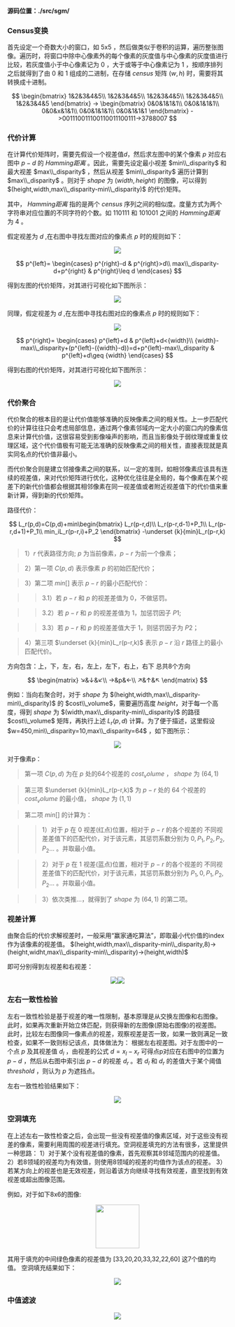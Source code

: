 #### 源码位置：./src/sgm/

### Census变换

首先设定一个奇数大小的窗口，如 5x5 ，然后做类似于卷积的运算，遍历整张图像。遍历时，将窗口中除中心像素外的每个像素的灰度值与中心像素的灰度值进行比较，若灰度值小于中心像素记为 $0$ ，大于或等于中心像素记为 $1$ ，按顺序排列之后就得到了由 $0$ 和 $1$ 组成的二进制，在存储 $census$ 矩阵 $(w,h)$ 时，需要将其转换成十进制。

$$
\begin{bmatrix}
    1&2&3&4&5\\
    1&2&3&4&5\\
    1&2&3&4&5\\
    1&2&3&4&5\\
    1&2&3&4&5
\end{bmatrix}
->
\begin{bmatrix}
    0&0&1&1&1\\
    0&0&1&1&1\\
    0&0&x&1&1\\
    0&0&1&1&1\\
    0&0&1&1&1
\end{bmatrix}
->001110011100110011100111->3788007
$$

### 代价计算

在计算代价矩阵时，需要先假设一个视差值$d$，然后求左图中的某个像素 $p$ 对应右图中 $p-d$ 的 $Hamming距离$ 。因此，需要先设定最小视差 $min\\_disparity$ 和最大视差 $max\\_disparity$ ，然后从视差 $min\\_disparity$ 遍历计算到 $max\\_disparity$ 。则对于 $shape$ 为 $(width,height)$ 的图像，可以得到 $(height,width,max\\_disparity-min\\_disparity)$ 的代价矩阵。

其中， $Hamming距离$ 指的是两个 $census$ 序列之间的相似度。度量方式为两个字符串对应位置的不同字符的个数。如 $110111$ 和 $101001$ 之间的 $Hamming距离$ 为 $4$ 。

假定视差为 $d$ ,在右图中寻找左图对应的像素点 $p$ 时的规则如下：

<div align=center>
<img src="../assets/left_cost.png"> 
</div>


$$
p^{left}=
\begin{cases}
    p^{right}-d & p^{right}>d\\
    max\\_disparity-d+p^{right} & p^{right}\leq d
\end{cases}
$$

得到左图的代价矩阵，对其进行可视化如下图所示：

<div align=center>
<img src="../output/demo/cost_volume_left.png"> 
</div>

同理，假定视差为 $d$ ,在左图中寻找右图对应的像素点 $p$ 时的规则如下：

<div align=center>
<img src="../assets/right_cost.png"> 
</div>


$$
p^{right}=
\begin{cases}
    p^{left}+d & p^{left}+d<{width}\\
    {width}-max\\_disparity+(p^{left}-({width}-d))=d+p^{left}-max\\_disparity & p^{left}+d\geq {width}
\end{cases}
$$


得到右图的代价矩阵，对其进行可视化如下图所示：

<div align=center>
<img src="../output/demo/cost_volume_right.png"> 
</div>

### 代价聚合

代价聚合的根本目的是让代价值能够准确的反映像素之间的相关性。上一步匹配代价的计算往往只会考虑局部信息，通过两个像素邻域内一定大小的窗口内的像素信息来计算代价值，这很容易受到影像噪声的影响，而且当影像处于弱纹理或重复纹理区域，这个代价值极有可能无法准确的反映像素之间的相关性，直接表现就是真实同名点的代价值非最小。

而代价聚合则是建立邻接像素之间的联系，以一定的准则，如相邻像素应该具有连续的视差值，来对代价矩阵进行优化，这种优化往往是全局的，每个像素在某个视差下的新代价值都会根据其相邻像素在同一视差值或者附近视差值下的代价值来重新计算，得到新的代价矩阵。

路径代价：

$$
L_r(p,d)=C(p,d)+min\begin{bmatrix}
    L_r(p-r,d)\\
    L_r(p-r,d-1)+P_1\\
    L_r(p-r,d+1)+P_1\\
    min_iL_r(p-r,i)+P_2
\end{bmatrix}
-\underset {k}{min}L_r(p-r,k)
$$

>1）$r$ 代表路径方向; $p$ 为当前像素，$p−r$ 为前一个像素；

>2）第一项 $C(p,d)$ 表示像素 $p$ 的初始匹配代价；

>3）第二项 $min[]$ 表示 $p−r$ 的最小匹配代价：

>>3.1）若 $p−r$ 和 $p$ 的视差差值为 0，不做惩罚。

>>3.2）若 $p−r$ 和 $p$ 的视差差值为 1，加惩罚因子 $P1$;

>>3.3）若 $p−r$ 和 $p$ 的视差差值大于 1，则惩罚因子为 $P2$；


>4）第三项 $\underset {k}{min}L_r(p-r,k)$ 表示 $p−r$ 沿 $r$ 路径上的最小匹配代价。

方向包含：上，下，左，右，左上，左下，右上，右下 总共8个方向

$$
\begin{matrix}
    ↘&↓&↙\\
    →&p&←\\
    ↗&↑&↖
\end{matrix}
$$

例如：当向右聚合时，对于 $shape$ 为 $(height,width,max\\_disparity-min\\_disparity)$ 的 $cost\\_volume$，需要遍历高度 $height$，对于每一个高度，得到 $shape$ 为 $(width,max\\_disparity-min\\_disparity)$ 的路径 $cost\\_volume$ 矩阵，再执行上述 $L_r(p,d)$ 计算。为了便于描述，这里假设 $w=450,min\\_disparity=10,max\\_disparity=64$ ，如下图所示：

<div align=center>
<img src="../assets/w_disp.png">
</div>

对于像素p：

>第一项 $C(p,d)$ 为在 $p$ 处的64个视差的 $cost_volume$ ， $shape$ 为 $(64,1)$

>第三项 $\underset {k}{min}L_r(p-r,k)$ 为 $p-r$ 处的 $64$ 个视差的 $cost_volume$ 的最小值， $shape$ 为 $(1,1)$

>第二项 $min[]$ 的计算为：

>>1）对于 $p$ 在 $0$ 视差(红点)位置，相对于 $p-r$ 的各个视差的 不同视差差值下的匹配代价，对于该元素，其惩罚系数分别为 $0,P_1,P_2,P_2,P_2...$ 。并取最小值。

>>2）对于 $p$ 在 $1$ 视差(蓝点)位置，相对于 $p-r$ 的各个视差的 不同视差差值下的匹配代价，对于该元素，其惩罚系数分别为 $P_1,0,P_1,P_2,P_2...$ 。并取最小值。

>>3）依次类推...，就得到了 $shape$ 为 $(64,1)$ 的第二项。


### 视差计算
由聚合后的代价求解视差时，一般采用“赢家通吃算法”，即取最小代价值的index作为该像素的视差值。
 $(height,width,max\\_disparity-min\\_disparity,8)->(height,widht,max\\_disparity-min\\_disparity)->(height,width)$

即可分别得到左视差和右视差：

<div align=center>
<img src="../output/demo/disp_left.png"><img src="../output/demo/disp_right.png"/>
</div>

### 左右一致性检验
左右一致性检验是基于视差的唯一性限制，基本原理是从交换左图像和右图像。 此时，如果再次重新开始立体匹配，则获得新的左图像(原始右图像)的视差图。 此时，比较左右图像同一像素点的视差，观察视差是否一致，如果一致则满足一致检查，如果不一致则标记该点，具体做法为：
根据左右视差图。对于左图中的一个点 $p$ 及其视差值 $d_l$ ，由视差的公式 $d = x_l - x_r$ 可得点p对应在右图中的位置为 $p-d$ ，然后从右图中索引出 $p-d$ 的视差 $d_r$ 。若 $d_l$ 和 $d_r$ 的差值大于某个阈值 $threshold$ ，则认为 $p$ 为遮挡点。

左右一致性检验结果如下：

<div align=center>
<img src="../output/demo/disp_checked.png">
</div>

### 空洞填充
在上述左右一致性检查之后，会出现一些没有视差值的像素区域，对于这些没有视差的像素，需要利用周围的视差进行填充。空洞视差填充的方法有很多，这里提供一种思路：
1）对于某个没有视差值的像素，首先观察其8邻域范围内的视差值。
2）若8领域的视差均为有效值，则使用8领域的视差的均值作为该点的视差。
3）若某方向上的视差也是无效视差，则沿着该方向继续寻找有效视差，直至找到有效视差或超出图像范围。

例如，对于如下8x6的图像:

<div align=center>
<img src="../assets/fill_hole.png" width="100">
</div>

其用于填充的中间绿色像素的视差值为 [33,20,20,33,32,22,60] 这7个值的均值。
空洞填充结果如下：

<div align=center>
<img src="../output/demo/disp_fillholed.png">
</div>


### 中值滤波

<div align=center>
<img src="../output/demo/disp_medianBlured.png">
</div>

